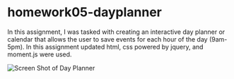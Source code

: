 # homework05-dayplanner
In this assignment, I was tasked with creating an interactive day planner or calendar that allows the user to save events for each hour of the day (9am-5pm). In this assignment updated html, css powered by jquery, and moment.js were used. 




![Screen Shot of Day Planner](https://user-images.githubusercontent.com/88289885/133832935-16482865-63fa-4b53-ae75-5a6cae1279c5.png)
